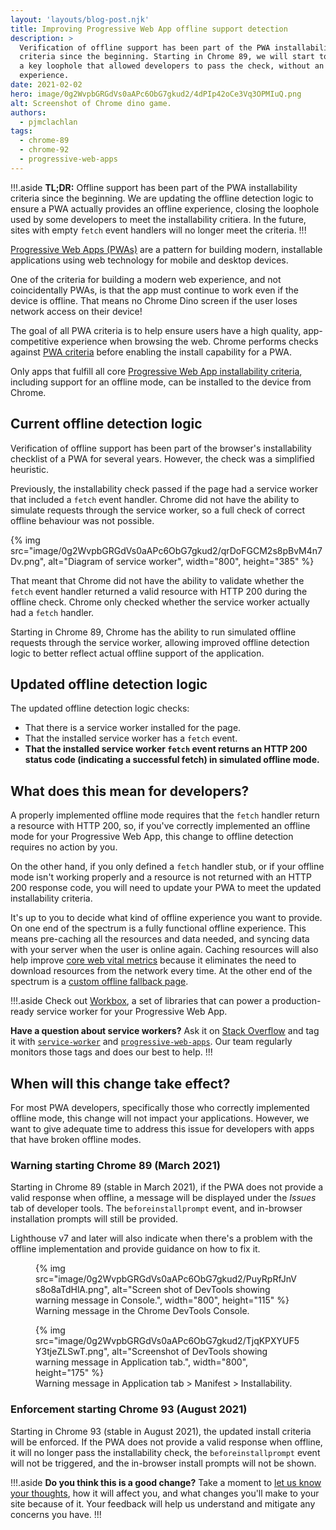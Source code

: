 ```yaml
---
layout: 'layouts/blog-post.njk'
title: Improving Progressive Web App offline support detection
description: >
  Verification of offline support has been part of the PWA installability
  criteria since the beginning. Starting in Chrome 89, we will start to close
  a key loophole that allowed developers to pass the check, without an offline
  experience.
date: 2021-02-02
hero: image/0g2WvpbGRGdVs0aAPc6ObG7gkud2/4dPIp42oCe3Vq3OPMIuQ.png
alt: Screenshot of Chrome dino game.
authors:
  - pjmclachlan
tags:
  - chrome-89
  - chrome-92
  - progressive-web-apps
---
```


!!!.aside
**TL;DR:** Offline support has been part of the PWA installability criteria
since the beginning. We are updating the offline detection logic to ensure a
PWA actually provides an offline experience, closing the loophole used by
some developers to meet the installability critiera. In the future,
sites with empty `fetch` event handlers will no longer meet the criteria.
!!!

[Progressive Web Apps (PWAs)](https://web.dev/pwa/) are a pattern for
building modern, installable applications using web technology for mobile and
desktop devices.

One of the criteria for building a modern web experience, and not
coincidentally PWAs, is that the app must continue to work even if the device
is offline.  That means no Chrome Dino screen if the user loses network
access on their device!

The goal of all PWA criteria is to help ensure users have a high
quality, app-competitive experience when browsing the web. Chrome performs
checks against [PWA criteria][pwa-criteria] before enabling the install
capability for a PWA.

Only apps that fulfill all core
[Progressive Web App installability criteria][pwa-criteria], including support
for an offline mode, can be installed to the device from Chrome.

## Current offline detection logic

Verification of offline support has been part of the browser's installability
checklist of a PWA for several years. However, the check was a simplified
heuristic.

Previously, the installability check passed if the page had a service worker
that included a `fetch` event handler.  Chrome did not have the
ability to simulate requests through the service worker, so a full check of
correct offline behaviour was not possible.

{% img src="image/0g2WvpbGRGdVs0aAPc6ObG7gkud2/qrDoFGCM2s8pBvM4n7Dv.png", alt="Diagram of service worker", width="800", height="385" %}

That meant that Chrome did not have the ability to validate whether the `fetch`
event handler returned a valid resource with HTTP 200 during the offline check.
Chrome only checked whether the service worker actually had a `fetch` handler.

Starting in Chrome 89, Chrome has the ability to run simulated offline requests
through the service worker, allowing improved offline detection logic
to better reflect actual offline support of the application.

## Updated offline detection logic

The updated offline detection logic checks:

* That there is a service worker installed for the page.
* That the installed service worker has a `fetch` event.
* **That the installed service worker `fetch` event returns an HTTP 200
   status code (indicating a successful fetch) in simulated offline mode.**

## What does this mean for developers?

A properly implemented offline mode requires that the `fetch` handler return
a resource with HTTP 200, so, if you've correctly implemented an offline mode
for your Progressive Web App, this change to offline detection requires no
action by you.

On the other hand, if you only defined a `fetch` handler stub, or if your
offline mode isn't working properly and a resource is not returned with an
HTTP 200 response code, you will need to update your PWA to meet the updated
installability criteria.

It's up to you to decide what kind of offline experience you want to provide.
On one end of the spectrum is a fully functional offline experience. This means
pre-caching all the resources and data needed, and syncing data with your
server when the user is online again. Caching resources will also help improve
[core web vital metrics][cwv] because it eliminates the need to download
resources from the network every time. At the other end of the spectrum is a
[custom offline fallback page][offline-fallback].

!!!.aside
Check out [Workbox][workbox], a set of libraries that can power a
production-ready service worker for your Progressive Web App.

**Have a question about service workers?** Ask it on [Stack Overflow][so] and
tag it with [`service-worker`][so-sw] and [`progressive-web-apps`][so-pwa].
Our team regularly monitors those tags and does our best to help.
!!!

## When will this change take effect?

For most PWA developers, specifically those who correctly implemented offline mode, this change
will not impact your applications.  However, we want to give adequate time
to address this issue for developers with apps that have broken offline modes.

### Warning starting Chrome 89 (March 2021)

Starting in Chrome 89 (stable in March 2021), if the PWA does not provide a
valid response when offline, a message will be displayed under the *Issues*
tab of developer tools. The `beforeinstallprompt` event, and in-browser
installation prompts will still be provided.

Lighthouse v7 and later will also indicate when there's a problem with the
offline implementation and provide guidance on how to fix it.

<figure>
  {% img src="image/0g2WvpbGRGdVs0aAPc6ObG7gkud2/PuyRpRfJnVs8o8aTdHlA.png", alt="Screen shot of DevTools showing warning message in Console.", width="800", height="115" %}
  <figcaption>
    Warning message in the Chrome DevTools Console.
  </figcaption>
</figure>

<figure>
  {% img src="image/0g2WvpbGRGdVs0aAPc6ObG7gkud2/TjqKPXYUF5Y3tjeZLSwT.png", alt="Screenshot of DevTools showing warning message in Application tab.", width="800", height="175" %}
  <figcaption>
    Warning message in Application tab &gt; Manifest &gt; Installability.
  </figcaption>
</figure>

### Enforcement starting Chrome 93 (August 2021)

Starting in Chrome 93 (stable in August 2021), the updated install criteria
will be enforced. If the PWA does not provide a valid response when offline,
it will no longer pass the installability check, the `beforeinstallprompt`
event will not be triggered, and the in-browser install prompts will not be
shown.

!!!.aside
**Do you think this is a good change?** Take a moment to
[let us know your thoughts](https://goo.gle/pwa-offline-feedback), how it
will affect you, and what changes you'll make to your site because of it.
Your feedback will help us understand and mitigate any concerns you have.
!!!

[pwa-criteria]: https://web.dev/install-criteria/
[cwv]: https://web.dev/vitals/
[offline-fallback]: https://web.dev/offline-fallback-page/
[so]: https://stackoverflow.com/
[workbox]: https://developers.google.com/web/tools/workbox
[so-pwa]: https://stackoverflow.com/questions/tagged/progressive-web-apps
[so-sw]: https://stackoverflow.com/questions/tagged/service-worker
